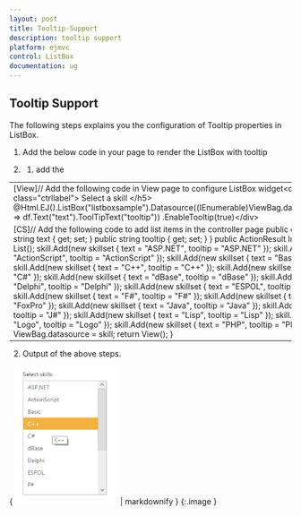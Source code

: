 ```yaml
---
layout: post
title: Tooltip-Support
description: tooltip support
platform: ejmvc
control: ListBox
documentation: ug
---
```


## Tooltip Support

The following steps explains you the configuration of Tooltip properties in ListBox.

1. Add the below code in your page to render the ListBox with tooltip

1. 1. add the 

<table>
<tr>
<td>
[View]// Add the following code in View page to configure ListBox widget&lt;div id="control"&gt;    &lt;h5 class="ctrllabel"&gt;        Select a skill    &lt;/h5&gt;    @Html.EJ().ListBox("listboxsample").Datasource((IEnumerable<skillset>)ViewBag.datasource).ListBoxFields(df => df.Text("text").ToolTipText("tooltip")) .EnableTooltip(true)&lt;/div&gt;</td></tr>
<tr>
<td>
[CS]// Add the following code to add list items in the controller page        public class skillset        {            public string text { get; set; }            public string tooltip { get; set; }        }        public ActionResult Index()        {            List<skillset> skill = new List<skillset>();            skill.Add(new skillset { text = "ASP.NET", tooltip = "ASP.NET" });            skill.Add(new skillset { text = "ActionScript", tooltip = "ActionScript"      });            skill.Add(new skillset { text = "Basic", tooltip = "Basic" });            skill.Add(new skillset { text = "C++", tooltip = "C++" });            skill.Add(new skillset { text = "C#", tooltip = "C#" });            skill.Add(new skillset { text = "dBase", tooltip = "dBase" });            skill.Add(new skillset { text = "Delphi", tooltip = "Delphi" });            skill.Add(new skillset { text = "ESPOL", tooltip = "ESPOL" });            skill.Add(new skillset { text = "F#", tooltip = "F#" });            skill.Add(new skillset { text = "FoxPro", tooltip = "FoxPro" });            skill.Add(new skillset { text = "Java", tooltip = "Java" });            skill.Add(new skillset { text = "J#", tooltip = "J#" });            skill.Add(new skillset { text = "Lisp", tooltip = "Lisp" });            skill.Add(new skillset { text = "Logo", tooltip = "Logo" });            skill.Add(new skillset { text = "PHP", tooltip = "PHP" });            ViewBag.datasource = skill;            return View();        }</td></tr>
</table>




2. Output of the above steps.


{ ![](Tooltip-Support_images/Tooltip-Support_img1.png) | markdownify }
{:.image }


